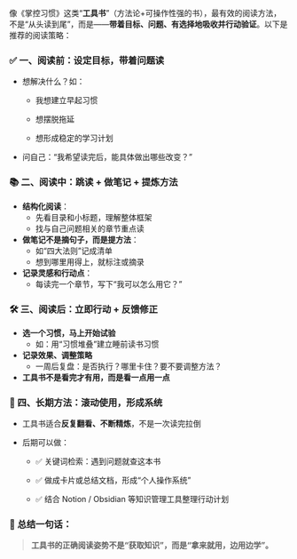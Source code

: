 像《掌控习惯》这类“**工具书**”（方法论+可操作性强的书），最有效的阅读方法，不是“从头读到尾”，而是——**带着目标、问题、有选择地吸收并行动验证**。以下是推荐的阅读策略：

### ✅ 一、阅读前：设定目标，带着问题读

- 想解决什么？如：
    
    - 我想建立早起习惯
        
    - 想摆脱拖延
        
    - 想形成稳定的学习计划
        
- 问自己：“我希望读完后，能具体做出哪些改变？”

### 📚 二、阅读中：跳读 + 做笔记 + 提炼方法

- **结构化阅读**：
    - 先看目录和小标题，理解整体框架
    - 找与自己问题相关的章节重点读
- **做笔记不是摘句子，而是提方法**：
    - 如“四大法则”记成清单
    - 想到哪里用得上，就标注或摘录
- **记录灵感和行动点**：
    - 每读完一个章节，写下“我可以怎么用它？”

### 🛠️ 三、阅读后：立即行动 + 反馈修正

- **选一个习惯，马上开始试验**
    - 如：用“习惯堆叠”建立睡前读书习惯
- **记录效果、调整策略**
    - 一周后复盘：是否执行？哪里卡住？要不要调整方法？
- **工具书不是看完才有用，而是看一点用一点**

### 🔁 四、长期方法：滚动使用，形成系统

- 工具书适合**反复翻看、不断精炼**，不是一次读完拉倒
    
- 后期可以做：
    
    - ✅ 关键词检索：遇到问题就查这本书
        
    - ✅ 做成卡片或总结文档，形成“个人操作系统”
        
    - ✅ 结合 Notion / Obsidian 等知识管理工具整理行动计划

### 📌 总结一句话：

> **工具书的正确阅读姿势不是“获取知识”，而是“拿来就用，边用边学”。**
